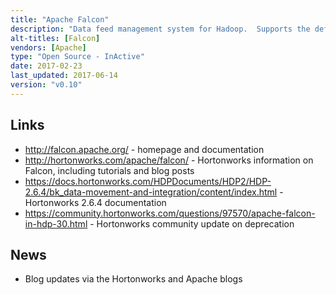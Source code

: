 ```yaml
---
title: "Apache Falcon"
description: "Data feed management system for Hadoop.  Supports the definition, scheduling and orchestration (including support for late data and retry policies) of data processing pipelines (referred to as processes, with support for Ozzie, Spark, Hive and Pig jobs), the management of the data produced and consumed by these pipelines (referred to as feeds, with support for data in HDFS and Hive) and the generation and visualisation of pipeline lineage information, all across multiple Hadoop clusters.  Also includes the ability to mirror or replicate HDFS and Hive data between clusters, to failover processing between clusters and to import and export data using Sqoop.  Supports both a web and command line interface and a REST API. An Apache project, graduating in December 2014, having been originally donated by inMobi in April 2013. Hasn't yet reached a v1.0 milestone, as of April 2017 appears to no longer be under development, and as of HDP 3.0 will no longer be distributed by Hortonworks."
alt-titles: [Falcon]
vendors: [Apache]
type: "Open Source - InActive"
date: 2017-02-23
last_updated: 2017-06-14
version: "v0.10"
---
```

## Links

* <http://falcon.apache.org/> - homepage and documentation
* <http://hortonworks.com/apache/falcon/> - Hortonworks information on Falcon, including tutorials and blog posts
* <https://docs.hortonworks.com/HDPDocuments/HDP2/HDP-2.6.4/bk_data-movement-and-integration/content/index.html> - Hortonworks 2.6.4 documentation
* <https://community.hortonworks.com/questions/97570/apache-falcon-in-hdp-30.html> - Hortonworks community update on deprecation

## News

* Blog updates via the Hortonworks and Apache blogs